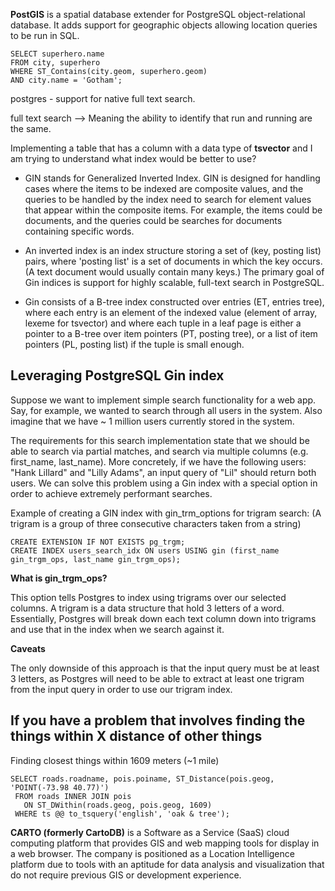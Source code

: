 **PostGIS** is a spatial database extender for PostgreSQL object-relational database. It adds support for geographic objects allowing location queries to be run in SQL.
```
SELECT superhero.name
FROM city, superhero
WHERE ST_Contains(city.geom, superhero.geom)
AND city.name = 'Gotham';
```
postgres - support for native full text search.

full text search --> Meaning the ability to identify that run and running are the same.

Implementing a table that has a column with a data type of **tsvector** and I am trying to understand what index would be better to use?

* GIN stands for Generalized Inverted Index. GIN is designed for handling cases where the items to be indexed are composite values, and the queries to be handled by the index need to search for element values that appear within the composite items. 
  For example, the items could be documents, and the queries could be searches for documents containing specific words.

* An inverted index is an index structure storing a set of (key, posting list) pairs, where 'posting list' is a set of documents in which the key occurs. (A text document would usually contain many keys.) The primary goal of Gin indices is support for highly scalable, full-text search in PostgreSQL.

* Gin consists of a B-tree index constructed over entries (ET, entries tree), where each entry is an element of the indexed value (element of array, lexeme for tsvector) and where each tuple in a leaf page is either a pointer to a B-tree over item pointers (PT, posting tree), or a list of item pointers (PL, posting list) if the tuple is small enough.

## Leveraging PostgreSQL Gin index
Suppose we want to implement simple search functionality for a web app. Say, for example, we wanted to search through all users in the system. Also imagine that we have ~ 1 million users currently stored in the system.

The requirements for this search implementation state that we should be able to search via partial matches, and search via multiple columns (e.g. first_name, last_name). More concretely, if we have the following users: "Hank Lillard" and "Lilly Adams", an input query of "Lil" should return both users. We can solve this problem using a Gin index with a special option in order to achieve extremely performant searches.

Example of creating a GIN index with gin_trm_options for trigram search: (A trigram is a group of three consecutive characters taken from a string)

```
CREATE EXTENSION IF NOT EXISTS pg_trgm;
CREATE INDEX users_search_idx ON users USING gin (first_name gin_trgm_ops, last_name gin_trgm_ops);
```

**What is gin_trgm_ops?**

This option tells Postgres to index using trigrams over our selected columns. A trigram is a data structure that hold 3 letters of a word. Essentially, Postgres will break down each text column down into trigrams and use that in the index when we search against it.

**Caveats**

The only downside of this approach is that the input query must be at least 3 letters, as Postgres will need to be able to extract at least one trigram from the input query in order to use our trigram index.

## If you have a problem that involves finding the things within X distance of other things 
Finding closest things within 1609 meters (~1 mile)

```
SELECT roads.roadname, pois.poiname, ST_Distance(pois.geog, 'POINT(-73.98 40.77)')
 FROM roads INNER JOIN pois 
   ON ST_DWithin(roads.geog, pois.geog, 1609)
 WHERE ts @@ to_tsquery('english', 'oak & tree');
 ```
   
**CARTO (formerly CartoDB)** is a Software as a Service (SaaS) cloud computing platform that provides GIS and web mapping tools for display in a web browser. 
The company is positioned as a Location Intelligence platform due to tools with an aptitude for data analysis and visualization that do not require previous GIS or development experience.



